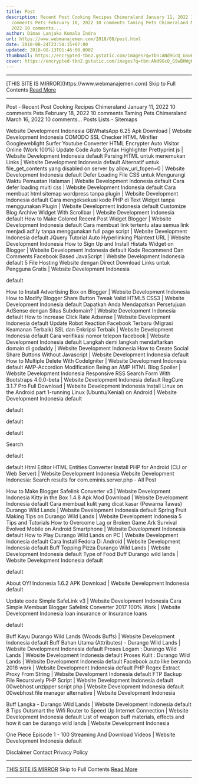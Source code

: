 ```yaml
---
title: Post
description: Recent Post Cooking Recipes Chimeraland January 11, 2022 10
  comments Pets February 18, 2022 10 comments Taming Pets Chimeraland March 16,
  2022 10 comments...
author: Dimas Lanjaka Kumala Indra
url: https://www.webmanajemen.com/2018/08/post.html
date: 2018-08-24T23:54:15+07:00
updated: 2018-08-13T01:46:00.000Z
thumbnail: https://encrypted-tbn2.gstatic.com/images?q=tbn:ANd9GcQ_GSwBHWgKexKRlrdNTFKAvtv827hyFeGx4dvA4ln2k8UDV1vT
cover: https://encrypted-tbn2.gstatic.com/images?q=tbn:ANd9GcQ_GSwBHWgKexKRlrdNTFKAvtv827hyFeGx4dvA4ln2k8UDV1vT
---
```


<hr/> [THIS SITE IS MIRROR](https://www.webmanajemen.com) Skip to Full Contents <a href="https://www.webmanajemen.com/2018/08/post.html" rel="follow" class="button" id="read-more">Read More</a> <hr/> Post - Recent Post Cooking Recipes Chimeraland January 11, 2022 10 comments Pets February 18, 2022 10 comments Taming Pets Chimeraland March 16, 2022 10 comments... Posts Lists - Sitemaps
 
Website Development Indonesia
GBWhatsApp 6.25 Apk Download | Website Development Indonesia
COMODO SSL Checker
HTML Minifier
Googleweblight Surfer
Youtube Converter
HTML Encrypter
Auto Visitor Online (Work 100%)
Update Code Auto Syntax Highlighter Prettyprint js | Website Development Indonesia
default
Parsing HTML untuk menemukan Links | Website Development Indonesia
default
Alternatif untuk file_get_contents yang disabled on server by allow_url_fopen=0 | Website Development Indonesia
default
Defer Loading File CSS untuk Mengurangi Waktu Pemuatan Halaman | Website Development Indonesia
default
Cara defer loading multi css | Website Development Indonesia
default
Cara membuat html sitemap wordpress tanpa plugin | Website Development Indonesia
default
Cara mengeksekusi kode PHP di Text Widget tanpa menggunakan Plugin | Website Development Indonesia
default
Customize Blog Archive Widget With Scrollbar | Website Development Indonesia
default
How to Make Colored Recent Post Widget Blogger | Website Development Indonesia
default
Cara membuat link tertentu atau semua link menjadi adf.ly tanpa menggunakan full page script | Website Development Indonesia
default
JQuery Tutorial Auto Hyperlinking Plaintext URL | Website Development Indonesia
How to Sign Up and Install Histats Widget on Blogger | Website Development Indonesia
default
Kode Recommend Dan Comments Facebook Based JavaScript | Website Development Indonesia
default
5 File Hosting Website dengan Direct Download Links untuk Pengguna Gratis | Website Development Indonesia


default










How to Install Advertising Box on Blogger | Website Development Indonesia
How to Modify Blogger Share Button Tweak Valid HTML5 CSS3 | Website Development Indonesia
default
Dapatkah Anda Mendapatkan Persetujuan AdSense dengan Situs Subdomain? | Website Development Indonesia
default
How to Increase Click Rate Adsense | Website Development Indonesia
default
Update Robot Reaction Facebook Terbaru (Migrasi Keamanan Terbaik) SSL dan Enkripsi Terbaik | Website Development Indonesia
default
Cara verifikasi nomor telepon facebook | Website Development Indonesia
default
Langkah demi langkah mendaftarkan domain di godaddy | Website Development Indonesia
How to Create Social Share Buttons Without Javascript | Website Development Indonesia
default
How to Multiple Delete With CodeIgniter  | Website Development Indonesia
default
AMP-Accordion Modification Being an AMP HTML Blog Spoiler | Website Development Indonesia
Responsive RSS Search Form With Bootstraps 4.0.0-beta | Website Development Indonesia
default
RegCure 3.1.7 Pro Full Download | Website Development Indonesia
Install Linux on the Android part 1-running Linux (Ubuntu/Xenial) on Android | Website Development Indonesia
default

default


default



default




Search


default


default
Html Editor
HTML Entities Converter
Install PHP for Android (CLI or Web Server) | Website Development Indonesia
Website Development Indonesia: Search results for com.eminis.server.php - All Post

How to Make Blogger Safelink Converter v3 | Website Development Indonesia
Kitty in the Box 1.4.8 Apk Mod Download | Website Development Indonesia
default
Cara membuat kulit yang dicat kasar (Pewarna Tawas) Durango Wild Lands | Website Development Indonesia
default
Spring Fruit Making Tips on Durango Wild Lands | Website Development Indonesia
5 Tips and Tutorials How to Overcome Lag or Broken Game Ark Survival Evolved Mobile on Android Smartphone | Website Development Indonesia
default
How to Play Durango Wild Lands on PC | Website Development Indonesia
default
Cara Install Fedora Di Android | Website Development Indonesia
default
Buff Topping Pizza Durango Wild Lands | Website Development Indonesia
default
Type of Food Buff Durango wild lands | Website Development Indonesia
default





default




About
OY! Indonesia 1.6.2 APK Download | Website Development Indonesia
default

Update code Simple SafeLink v3 | Website Development Indonesia
Cara Simple Membuat Blogger Safelink Converter 2017 100% Work | Website Development Indonesia
loan insurance or Insurance loans

default

Buff Kayu Durango Wild Lands (Woods Buffs) | Website Development Indonesia
default
Buff Bahan Utama (Attributes) - Durango Wild Lands | Website Development Indonesia
default
Proses Logam : Durango Wild Lands | Website Development Indonesia
default
Proses Kulit : Durango Wild Lands | Website Development Indonesia
default
Facebook auto like beranda 2018 work | Website Development Indonesia
default
PHP Regex Extract Proxy From String | Website Development Indonesia
default
FTP Backup File Recursively PHP Script | Website Development Indonesia
default
00webhost unzipper script php | Website Development Indonesia
default
00webhost file manager alternative | Website Development Indonesia







Buff Langka - Durango Wild Lands | Website Development Indonesia
default
8 Tips Outsmart the Wifi Router to Speed ​​Up Internet Connection | Website Development Indonesia
default
List of weapon buff materials, effects and how it can be durango wild lands | Website Development Indonesia



One Piece Episode 1 - 100 Streaming And Download Videos | Website Development Indonesia
default

Disclaimer
Contact
Privacy Policy <hr/> [THIS SITE IS MIRROR](https://www.webmanajemen.com) Skip to Full Contents <a href="https://www.webmanajemen.com/2018/08/post.html" rel="follow" class="button" id="read-more">Read More</a> <hr/>